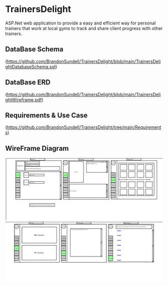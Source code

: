 # TrainersDelight
ASP.Net web application to provide a easy and efficient way for personal trainers that work at local gyms to track and share client progress with other trainers.

## DataBase Schema
(https://github.com/BrandonSundell/TrainersDelight/blob/main/TrainersDelightDatabaseSchema.sql)

## DataBase ERD
(https://github.com/BrandonSundell/TrainersDelight/blob/main/TrainersDelightWireframe.pdf)

## Requirements & Use Case
(https://github.com/BrandonSundell/TrainersDelight/tree/main/Requirements)

## WireFrame Diagram
![](Images/WireFramePg1.jpg)
![](Images/WireFramePg2.jpg)
